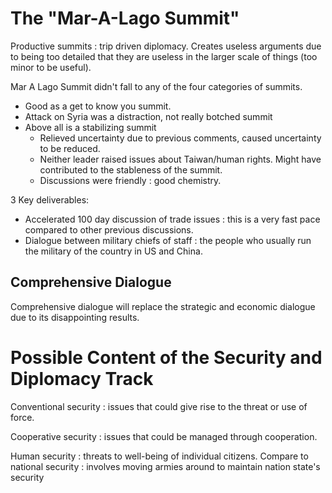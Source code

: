 # The "Mar-A-Lago Summit"

Productive summits : trip driven diplomacy. Creates useless arguments due to being too detailed that they are useless in the larger scale of things (too minor to be useful).

Mar A Lago Summit didn't fall to any of the four categories of summits.
- Good as a get to know you summit.
- Attack on Syria was a distraction, not really botched summit
- Above all is a stabilizing summit
  - Relieved uncertainty due to previous comments, caused uncertainty to be reduced.
  - Neither leader raised issues about Taiwan/human rights. Might have contributed to the stableness of the summit.
  - Discussions were friendly : good chemistry.

3 Key deliverables:
- Accelerated 100 day discussion of trade issues : this is a very fast pace compared to other previous discussions.
- Dialogue between military chiefs of staff : the people who usually run the military of the country in US and China.

## Comprehensive Dialogue
Comprehensive dialogue will replace the strategic and economic dialogue due to its disappointing results.

# Possible Content of the Security and Diplomacy Track
Conventional security : issues that could give rise to the threat or use of force.

Cooperative security : issues that could be managed through cooperation.

Human security : threats to well-being of individual citizens. Compare to national security : involves moving armies around to maintain nation state's security
